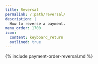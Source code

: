 ```yaml
---
title: Reversal
permalink: /:path/reversal/
description: |
  How to reverse a payment.
menu_order: 1700
icon:
  content: keyboard_return
  outlined: true
---
```


{% include payment-order-reversal.md %}
